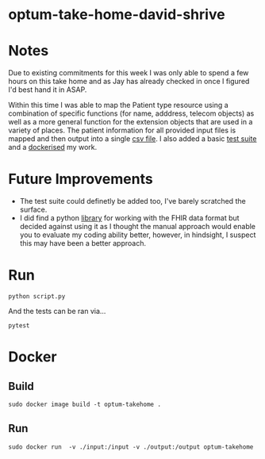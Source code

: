 # optum-take-home-david-shrive

# Notes
Due to existing commitments for this week I was only able to spend a few hours on this take home and as Jay has already checked in once I figured I'd best hand it in ASAP. 

Within this time I was able to map the Patient type resource using a combination of specific functions (for name, adddress, telecom objects) as well as a more general function for the extension objects that are used in a variety of places. The patient information for all provided input files is mapped and then output into a single [csv file](output/patients.csv). I also added a basic [test suite](tests) and a [dockerised](Dockerfile) my work.


# Future Improvements
* The test suite could definetly be added too, I've barely scratched the surface.
* I did find a python [library](https://pypi.org/project/fhir.resources/) for working with the FHIR data format but decided against using it as I thought the manual approach would enable you to evaluate my coding ability better, however, in hindsight, I suspect this may have been a better approach.

# Run
`python script.py`

And the tests can be ran via...

`pytest`

# Docker
## Build
`sudo docker image build -t optum-takehome .`

## Run
`sudo docker run  -v ./input:/input -v ./output:/output optum-takehome`